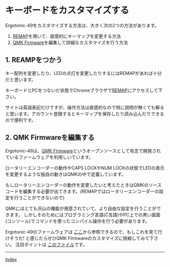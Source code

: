# キーボードをカスタマイズする

Ergotonic-49をカスタマイズする方法は、大きく次の2つの方法があります。
  1. [REMAP](https://remap-keys.app/)を用いて、直感的にキーマップを変更する方法
  2. [QMK Firmware](https://docs.qmk.fm/)を編集して詳細なカスタマイズを行う方法

## 1. REAMPをつかう
キー配列を変更したり、LEDの点灯を変更したりするにはREMAPがあれば十分だと思います。

キーボードとPCをつないだ状態でChromeブラウザで[REMAP](https://remap-keys.app/)にアクセスして下さい。

サイトは英語表記だけですが、操作方法は直感的なので特に説明が無くても解ると思います。アカウント登録するとキーマップを保存したり読み込んだりできるので便利です。


## 2. QMK Firmwareを編集する

Ergotonic-49は、[QMK Firmware](https://docs.qmk.fm/)というオープンソースとして有志で開発されているファームウェアを利用しいています。

ロータリーエンコーダーの動作やCAPS LOCKやNUM LOCKの状態でLEDの表示を変更するような独自の動きはQMKの中で定義しています。

もしロータリーエンコーダーの動作を変更したいと考えたときはQMKのソースコードを編集する必要が出てきます。(REMAPではロータリーエンコーダーの設定を行うことができないので)

QMKにはとても沢山の機能が用意されていて、より自由な設定を行うことができます。
しかしそのためにはプログラミング言語(C言語)やPC上での黒い画面(コンソール)でコマンドを使ったコンパイル操作を行う必要があります。

Ergotonic-49のファームウェアは [ここ](https://github.com/hanachi-ap/qmk_firmware/tree/ergotonic49/keyboards/ergotonic49)から参照できるので、もしこれを見て行けそうだ! と感じたらぜひQMK Firmwareのカスタマイズに挑戦してみて下さい。
注目ポイントは [このファイル](https://github.com/hanachi-ap/qmk_firmware/blob/ergotonic49/keyboards/ergotonic49/keymaps/default/keymap.c)です。

----
 [Index](index.md)